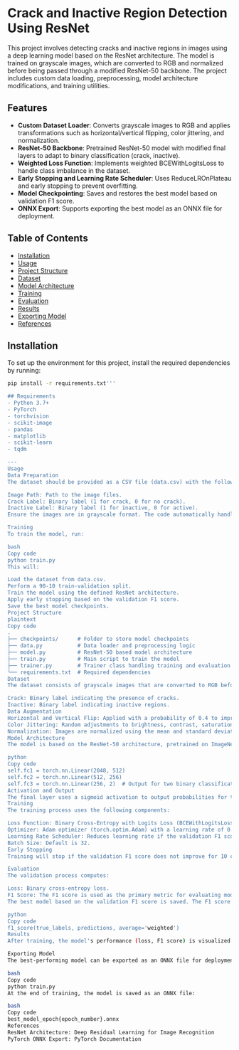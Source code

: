 # Crack and Inactive Region Detection Using ResNet

This project involves detecting cracks and inactive regions in images using a deep learning model based on the ResNet architecture. The model is trained on grayscale images, which are converted to RGB and normalized before being passed through a modified ResNet-50 backbone. The project includes custom data loading, preprocessing, model architecture modifications, and training utilities.

## Features

- **Custom Dataset Loader**: Converts grayscale images to RGB and applies transformations such as horizontal/vertical flipping, color jittering, and normalization.
- **ResNet-50 Backbone**: Pretrained ResNet-50 model with modified final layers to adapt to binary classification (crack, inactive).
- **Weighted Loss Function**: Implements weighted BCEWithLogitsLoss to handle class imbalance in the dataset.
- **Early Stopping and Learning Rate Scheduler**: Uses ReduceLROnPlateau and early stopping to prevent overfitting.
- **Model Checkpointing**: Saves and restores the best model based on validation F1 score.
- **ONNX Export**: Supports exporting the best model as an ONNX file for deployment.

## Table of Contents

- [Installation](#installation)
- [Usage](#usage)
- [Project Structure](#project-structure)
- [Dataset](#dataset)
- [Model Architecture](#model-architecture)
- [Training](#training)
- [Evaluation](#evaluation)
- [Results](#results)
- [Exporting Model](#exporting-model)
- [References](#references)

## Installation

To set up the environment for this project, install the required dependencies by running:

```bash
pip install -r requirements.txt'''

## Requirements
- Python 3.7+
- PyTorch
- torchvision
- scikit-image
- pandas
- matplotlib
- scikit-learn
- tqdm

---
Usage
Data Preparation
The dataset should be provided as a CSV file (data.csv) with the following columns:

Image Path: Path to the image files.
Crack Label: Binary label (1 for crack, 0 for no crack).
Inactive Label: Binary label (1 for inactive, 0 for active).
Ensure the images are in grayscale format. The code automatically handles the conversion to RGB.

Training
To train the model, run:

bash
Copy code
python train.py
This will:

Load the dataset from data.csv.
Perform a 90-10 train-validation split.
Train the model using the defined ResNet architecture.
Apply early stopping based on the validation F1 score.
Save the best model checkpoints.
Project Structure
plaintext
Copy code
.
├── checkpoints/      # Folder to store model checkpoints
├── data.py           # Data loader and preprocessing logic
├── model.py          # ResNet-50 based model architecture
├── train.py          # Main script to train the model
├── trainer.py        # Trainer class handling training and evaluation
└── requirements.txt  # Required dependencies
Dataset
The dataset consists of grayscale images that are converted to RGB before being fed into the model. The dataset is expected to have two labels:

Crack: Binary label indicating the presence of cracks.
Inactive: Binary label indicating inactive regions.
Data Augmentation
Horizontal and Vertical Flip: Applied with a probability of 0.4 to improve model robustness.
Color Jittering: Random adjustments to brightness, contrast, saturation, and hue.
Normalization: Images are normalized using the mean and standard deviation of the training set.
Model Architecture
The model is based on the ResNet-50 architecture, pretrained on ImageNet. The final layers are modified for binary classification:

python
Copy code
self.fc1 = torch.nn.Linear(2048, 512)
self.fc2 = torch.nn.Linear(512, 256)
self.fc3 = torch.nn.Linear(256, 2)  # Output for two binary classification tasks
Activation and Output
The final layer uses a sigmoid activation to output probabilities for the two binary classification tasks.
Training
The training process uses the following components:

Loss Function: Binary Cross-Entropy with Logits Loss (BCEWithLogitsLoss) with class weights to handle dataset imbalance.
Optimizer: Adam optimizer (torch.optim.Adam) with a learning rate of 0.0001.
Learning Rate Scheduler: Reduces learning rate if the validation F1 score plateaus.
Batch Size: Default is 32.
Early Stopping
Training will stop if the validation F1 score does not improve for 10 consecutive epochs to prevent overfitting.

Evaluation
The validation process computes:

Loss: Binary cross-entropy loss.
F1 Score: The F1 score is used as the primary metric for evaluating model performance.
The best model based on the validation F1 score is saved. The F1 score is computed as:

python
Copy code
f1_score(true_labels, predictions, average='weighted')
Results
After training, the model's performance (loss, F1 score) is visualized with a loss plot saved as losses.png. The best model is saved in the checkpoints/ directory.

Exporting Model
The best-performing model can be exported as an ONNX file for deployment:

bash
Copy code
python train.py
At the end of training, the model is saved as an ONNX file:

bash
Copy code
best_model_epoch{epoch_number}.onnx
References
ResNet Architecture: Deep Residual Learning for Image Recognition
PyTorch ONNX Export: PyTorch Documentation
